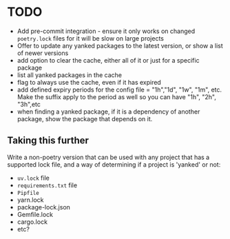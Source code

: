 # TODO

- Add pre-commit integration - ensure it only works on changed `poetry.lock`
  files for it will be slow on large projects
- Offer to update any yanked packages to the latest version, or show a list of
  newer versions
- add option to clear the cache, either all of it or just for a specific package
- list all yanked packages in the cache
- flag to always use the cache, even if it has expired
- add defined expiry periods for the config file = "1h","1d", "1w", "1m", etc.
  Make the suffix apply to the period as well so you can have "1h", "2h",
  "3h",etc
- when finding a yanked package, if it is a dependency of another package, show
  the package that depends on it.

## Taking this further

Write a non-poetry version that can be used with any project that has a
supported lock file, and a way of determining if a project is 'yanked' or not:

- `uv.lock` file
- `requirements.txt` file
- `Pipfile`
- yarn.lock
- package-lock.json
- Gemfile.lock
- cargo.lock
- etc?

